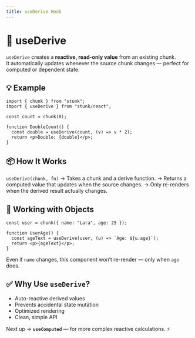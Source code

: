 ```yaml
---
title: useDerive Hook
---
```


# 🧮 useDerive

`useDerive` creates a **reactive, read-only value** from an existing chunk.  
It automatically updates whenever the source chunk changes — perfect for computed or dependent state.

## 💡 Example

```tsx
import { chunk } from "stunk";
import { useDerive } from "stunk/react";

const count = chunk(0);

function DoubleCount() {
  const double = useDerive(count, (v) => v * 2);
  return <p>Double: {double}</p>;
}
````

## 📦 How It Works

`useDerive(chunk, fn)`
→ Takes a chunk and a derive function.
→ Returns a computed value that updates when the source changes.
→ Only re-renders when the derived result actually changes.

## 🧱 Working with Objects

```tsx
const user = chunk({ name: "Lara", age: 25 });

function UserAge() {
  const ageText = useDerive(user, (u) => `Age: ${u.age}`);
  return <p>{ageText}</p>;
}
```

Even if `name` changes, this component won’t re-render — only when `age` does.

## ✅ Why Use `useDerive`?

* Auto-reactive derived values
* Prevents accidental state mutation
* Optimized rendering
* Clean, simple API

Next up → **`useComputed`** — for more complex reactive calculations. ⚡
